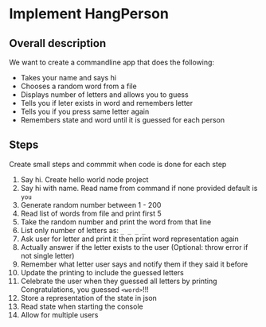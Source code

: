 # Implement HangPerson

## Overall description

We want to create a commandline app that does the following:

- Takes your name and says hi
- Chooses a random word from a file
- Displays number of letters and allows you to guess
- Tells you if leter exists in word and remembers letter
- Tells you if you press same letter again
- Remembers state and word until it is guessed for each person

## Steps

Create small steps and commmit when code is done for each step

1. Say hi. Create hello world node project
2. Say hi with name. Read name from command if none provided default is `you`
3. Generate random number between 1 - 200
4. Read list of words from file and print first 5
5. Take the random number and print the word from that line
6. List only number of letters as: `_ _ _ _`
7. Ask user for letter and print it then print word representation again
8. Actually answer if the letter exists to the user (Optional: throw error if not single letter)
9. Remember what letter user says and notify them if they said it before
10. Update the printing to include the guessed letters
11. Celebrate the user when they guessed all letters by printing Congratulations, you guessed `<word>`!!!
12. Store a representation of the state in json
13. Read state when starting the console
14. Allow for multiple users
